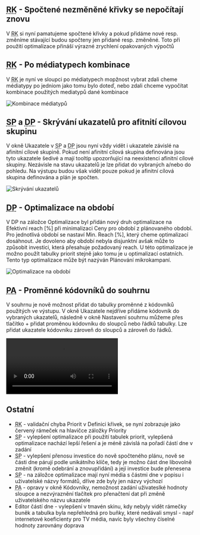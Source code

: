 ﻿---
categories: [fenix]
layout: fenix
---
## <abbr title="Reachové křivky">RK</abbr> - Spočtené nezměněné křivky se nepočítají znovu
V <abbr title="Reachové křivky">RK</abbr> si nyní pamatujeme spočtené křivky a pokud přidáme nové resp. změníme stávající budou spočteny jen přidané resp. změněné. Toto při použití optimalizace přináší výrazné zrychlení opakovaných výpočtů

## <abbr title="Reachové křivky">RK</abbr> - Po médiatypech kombinace
V <abbr title="Reachové křivky">RK</abbr> je nyní ve sloupci po médiatypech mopžnost vybrat zdali cheme médiatypy po jedniom jako tomu bylo doteď, nebo zdali chceme vypočítat kombinace použitých mediatypů dané kombinace

![Kombinace médiatypů]({{site.url}}/data/pomediatypech.png "Kombinace médiatypů")

## <abbr title="Strategický plán">SP</abbr> a <abbr title="Detailní plán">DP</abbr> - Skrývání ukazatelů pro afitnití cílovou skupinu
V okně Ukazatele v <abbr title="Strategický plán">SP</abbr> a <abbr title="Detailní plán">DP</abbr> jsou nyní vždy vidět i ukazatele závislé na afinitní cílové skupině. Pokud není afinitní cílová skupina definována jsou tyto ukazatele šedivé a mají tooltip upozorňující na neexistenci afinitní cílové skupiny. Nezávisle na stavu ukazatelů je lze přidat do vybraných a/nebo do pohledu. Na výstupu budou však vidět pouze pokud je afinitní cílová skupina definována a plán je spočten.

![Skrývání ukazatelů]({{site.url}}/data/skryte_ukazatele.png "Skrývání ukazatelů")

## <abbr title="Detailní plán">DP</abbr> - Optimalizace na období
V DP na záložce Optimalizace byl přidán nový druh optimalizace na Efektivní reach [%] při minimalizaci Ceny pro období z plánovaného období. Pro jednotlivá období se nastaví Min. Reach [%], který cheme optimalizací dosáhnout. Je dovoleno aby období nebyla disjunktní avšak může to způsobit investici, která přesahuje požadovaný reach. U této optimalizace je možno použít tabulky priorit stejně jako tomu je u optimalizací ostatních. Tento typ optimalizace může být nazýván Plánování mikrokampaní.

![Optimalizace na období]({{site.url}}/data/opti_obdobi.png "Optimalizace na období")

## <abbr title="Postanalýza">PA</abbr> - Proměnné kódovníků do souhrnu
V souhrnu je nově možnost přidat do tabulky proměnné z kódovníků použitých ve výstupu. V okně Ukazatele nejdříve přidáme kódovník do vybraných ukazatelů, následně v okně Nastavení souhrnu můžeme přes tlačítko + přidat proměnou kódovníku do sloupců nebo řádků tabulky. Lze přidat ukazatele kódovníku zároveň do sloupců a zároveň do řádků.

<video src="{{site.url}}/data/kodovniksouhrn.mp4" type="video/mp4" controls>Kódovník souhrn</video>


## Ostatní
<ul>
	<li><abbr title="Reachové křivky">RK</abbr> - validační chyba Priorit v Definici křivek, se nyní zobrazuje jako červený rámeček na hlavičce záložky Priority</li>
	<li><abbr title="Strategický plán">SP</abbr> - vylepšení optimalizace při použití tabulek priorit, vylepšená optimalizace nachází lepší řešení a je méně závislá na pořadí částí dne v zadání</li>
	<li><abbr title="Strategický plán">SP</abbr> - vylepšení přenosu investice do nově spočteného plánu, nově se části dne párují podle unikátního klíče, tedy je možno část dne libovolně změnit (kromě odebrání a znovupřidání) a její investice bude přenesena</li>
	<li><abbr title="Strategický plán">SP</abbr> - na záložce optimalizace mají nyní média s částmi dne v popisu i uživatelské názvy formátů, dříve zde byly jen názvy výchozí</li>
	<li><abbr title="Postanalýza">PA</abbr> - opravy v okně Kódovníky, nemožnost zadání uživateslké hodnoty sloupce a nezvýraznění tlačítek pro přenačtení dat při změně uživatelského názvu ukazatele</li>
	<li>Editor částí dne - vylepšení v tmavén skinu, kdy nebyly vidět rámečky buněk a tabulka byla nepřehledná pro buňky, které nedávali smysl - např internetové koeficienty pro TV média, navíc byly všechny číselné hodnoty zarovnány doprava</li>
</ul>
